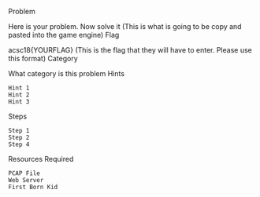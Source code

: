 Problem

Here is your problem. Now solve it (This is what is going to be copy and pasted into the game engine)
Flag

acsc18{YOURFLAG} (This is the flag that they will have to enter. Please use this format)
Category

What category is this problem
Hints

    Hint 1
    Hint 2
    Hint 3

Steps

    Step 1
    Step 2
    Step 4

Resources Required

    PCAP File
    Web Server
    First Born Kid

